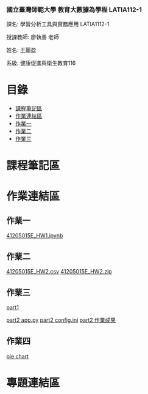 ### 國立臺灣師範大學 教育大數據為學程 LATIA112-1 

課名: 學習分析工具與實務應用 LATIA1112-1

授課教師: 廖執善 老師

姓名: 王麗盈

系級: 健康促進與衛生教育116

# 目錄

- [課程筆記區](#課程筆記區)
- [作業連結區](#作業連結區)
- [作業一](#作業一)
- [作業二](#作業二)
- [作業三](#作業三)

# 課程筆記區 

# 作業連結區

## 作業一
[41205015E_HW1.ipynb](https://github.com/LATIA112-1/LATIA112-1/blob/main/HW1/41205015E.ipynb)

## 作業二
[41205015E_HW2.csv](https://github.com/LATIA112-1/LATIA112-1/blob/main/%E7%8E%8B%E9%BA%97%E7%9B%88_HW2.csv)
[41205015E_HW2.zip](https://github.com/LATIA112-1/LATIA112-1/blob/main/%E7%8E%8B%E9%BA%97%E7%9B%88_HW2.zip)

## 作業三
[part1](https://github.com/LATIA112-1/LATIA112-1/blob/main/%E4%BD%9C%E6%A5%AD%E4%B8%89part1)


[part2 app.py](https://github.com/LATIA112-1/LATIA112-1/blob/main/app.py)
[part2 config.ini](https://github.com/LATIA112-1/LATIA112-1/blob/main/config.ini)
[part2 作業成果](https://github.com/LATIA112-1/LATIA112-1/blob/main/%E4%BD%9C%E6%A5%AD%E6%88%90%E6%9E%9C.jpg)
## 作業四
[pie chart](https://github.com/LATIA112-1/LATIA112-1/tree/main/pie%20chart.py)

# 專題連結區 
